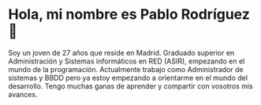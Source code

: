 # Hola, mi nombre es Pablo Rodríguez 👋

Soy un joven de 27 años que reside en Madrid.
Graduado superior en Administración y Sistemas informáticos en RED (ASIR), empezando en el mundo de la programación.
Actualmente trabajo como Administrador de sistemas y BBDD pero ya estoy empezando a orientarme en el mundo del desarrollo.
Tengo muchas ganas de aprender y compartir con vosotros mis avances.

<!--
**PeibolStrike/PeibolStrike** is a ✨ _special_ ✨ repository because its `README.md` (this file) appears on your GitHub profile.

Here are some ideas to get you started:

- 🔭 I’m currently working on ...
- 🌱 I’m currently learning ...
- 👯 I’m looking to collaborate on ...
- 🤔 I’m looking for help with ...
- 💬 Ask me about ...
- 📫 How to reach me: ...
- 😄 Pronouns: ...
- ⚡ Fun fact: ...
-->
